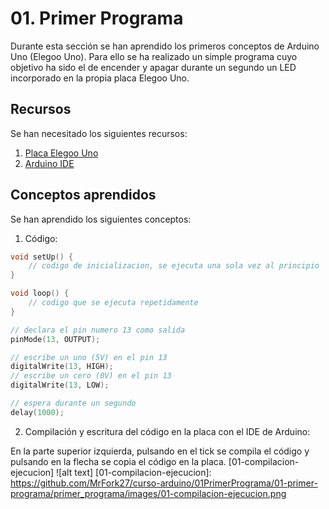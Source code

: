 # 01. Primer Programa

Durante esta sección se han aprendido los primeros conceptos de Arduino Uno (Elegoo Uno). Para ello se ha realizado un simple programa cuyo objetivo ha sido el de encender y apagar durante un segundo un LED incorporado en la propia placa Elegoo Uno.

## Recursos

Se han necesitado los siguientes recursos:

1. [Placa Elegoo Uno](https://www.elegoo.com/en-es/products/elegoo-uno-r3-board)
2. [Arduino IDE](https://www.arduino.cc/en/software)

## Conceptos aprendidos

Se han aprendido los siguientes conceptos:

1. Código:

```C++
void setUp() {
    // codigo de inicializacion, se ejecuta una sola vez al principio
}
```

```C++
void loop() {
    // codigo que se ejecuta repetidamente
}
```

```C++
// declara el pin numero 13 como salida
pinMode(13, OUTPUT);
```

```C++
// escribe un uno (5V) en el pin 13
digitalWrite(13, HIGH);
// escribe un cero (0V) en el pin 13
digitalWrite(13, LOW);
```

```C++
// espera durante un segundo
delay(1000);
```

2. Compilación y escritura del código en la placa con el IDE de Arduino:

En la parte superior izquierda, pulsando en el tick se compila el código y pulsando en la flecha se copia el código en la placa.
[01-compilacion-ejecucion]
![alt text]
[01-compilacion-ejecucion]: https://github.com/MrFork27/curso-arduino/01PrimerPrograma/01-primer-programa/primer_programa/images/01-compilacion-ejecucion.png
